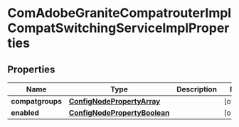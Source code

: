 

# ComAdobeGraniteCompatrouterImplCompatSwitchingServiceImplProperties

## Properties

Name | Type | Description | Notes
------------ | ------------- | ------------- | -------------
**compatgroups** | [**ConfigNodePropertyArray**](ConfigNodePropertyArray.md) |  |  [optional]
**enabled** | [**ConfigNodePropertyBoolean**](ConfigNodePropertyBoolean.md) |  |  [optional]



